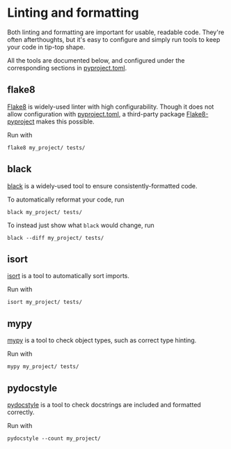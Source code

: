 # Linting and formatting

Both linting and formatting are important for usable, readable code. They're often afterthoughts, but it's easy to configure and simply run tools to keep your code in tip-top shape.

All the tools are documented below, and configured under the corresponding sections in [pyproject.toml](https://github.com/eshwen/ds-python-boilerplate/blob/main/pyproject.toml).

## flake8

[Flake8](<https://flake8.pycqa.org/en/latest/>) is widely-used linter with high configurability. Though it does not allow configuration with [pyproject.toml](https://github.com/eshwen/ds-python-boilerplate/blob/main/pyproject.toml), a third-party package [Flake8-pyproject](https://github.com/john-hen/Flake8-pyproject) makes this possible.

Run with

```shell
flake8 my_project/ tests/
```

## black

[black](https://black.readthedocs.io/en/stable/index.html) is a widely-used tool to ensure consistently-formatted code.

To automatically reformat your code, run

```shell
black my_project/ tests/
```

To instead just show what `black` would change, run

```shell
black --diff my_project/ tests/
```

## isort

[isort](https://pycqa.github.io/isort/) is a tool to automatically sort imports.

Run with

```shell
isort my_project/ tests/
```

## mypy

[mypy](https://mypy.readthedocs.io/en/stable/) is a tool to check object types, such as correct type hinting.

Run with

```shell
mypy my_project/ tests/
```

## pydocstyle

[pydocstyle](https://www.pydocstyle.org/en/stable/) is a tool to check docstrings are included and formatted correctly.

Run with

```shell
pydocstyle --count my_project/
```
